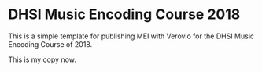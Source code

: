 # DHSI Music Encoding Course 2018

This is a simple template for publishing MEI with Verovio for the DHSI Music Encoding Course of 2018.

This is my copy now.
